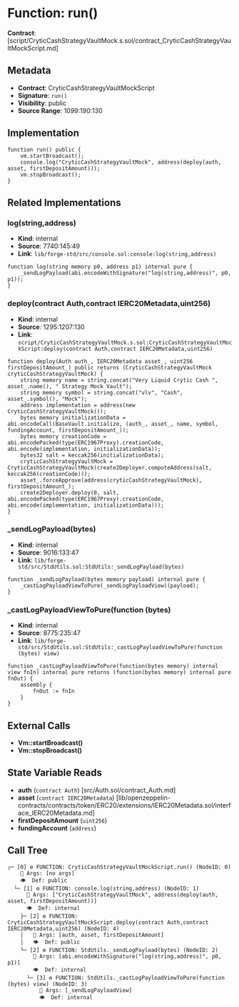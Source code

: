 # Function: run()

**Contract**: [script/CryticCashStrategyVaultMock.s.sol/contract_CryticCashStrategyVaultMockScript.md]

## Metadata

- **Contract**: CryticCashStrategyVaultMockScript
- **Signature**: `run()`
- **Visibility**: public
- **Source Range**: 1099:190:130

## Implementation

```solidity
function run() public {
    vm.startBroadcast();
    console.log("CryticCashStrategyVaultMock", address(deploy(auth, asset, firstDepositAmount)));
    vm.stopBroadcast();
}
```

## Related Implementations

### log(string,address)

- **Kind**: internal
- **Source**: 7740:145:49
- **Link**: `lib/forge-std/src/console.sol:console:log(string,address)`

```solidity
function log(string memory p0, address p1) internal pure {
    _sendLogPayload(abi.encodeWithSignature("log(string,address)", p0, p1));
}
```

### deploy(contract Auth,contract IERC20Metadata,uint256)

- **Kind**: internal
- **Source**: 1295:1207:130
- **Link**: `script/CryticCashStrategyVaultMock.s.sol:CryticCashStrategyVaultMockScript:deploy(contract Auth,contract IERC20Metadata,uint256)`

```solidity
function deploy(Auth auth_, IERC20Metadata asset_, uint256 firstDepositAmount_) public returns (CryticCashStrategyVaultMock cryticCashStrategyVaultMock) {
    string memory name = string.concat("Very Liquid Crytic Cash ", asset_.name(), " Strategy Mock Vault");
    string memory symbol = string.concat("vlv", "Cash", asset_.symbol(), "Mock");
    address implementation = address(new CryticCashStrategyVaultMock());
    bytes memory initializationData = abi.encodeCall(BaseVault.initialize, (auth_, asset_, name, symbol, fundingAccount, firstDepositAmount_));
    bytes memory creationCode = abi.encodePacked(type(ERC1967Proxy).creationCode, abi.encode(implementation, initializationData));
    bytes32 salt = keccak256(initializationData);
    cryticCashStrategyVaultMock = CryticCashStrategyVaultMock(create2Deployer.computeAddress(salt, keccak256(creationCode)));
    asset_.forceApprove(address(cryticCashStrategyVaultMock), firstDepositAmount_);
    create2Deployer.deploy(0, salt, abi.encodePacked(type(ERC1967Proxy).creationCode, abi.encode(implementation, initializationData)));
}
```

### _sendLogPayload(bytes)

- **Kind**: internal
- **Source**: 9016:133:47
- **Link**: `lib/forge-std/src/StdUtils.sol:StdUtils:_sendLogPayload(bytes)`

```solidity
function _sendLogPayload(bytes memory payload) internal pure {
    _castLogPayloadViewToPure(_sendLogPayloadView)(payload);
}
```

### _castLogPayloadViewToPure(function (bytes)

- **Kind**: internal
- **Source**: 8775:235:47
- **Link**: `lib/forge-std/src/StdUtils.sol:StdUtils:_castLogPayloadViewToPure(function (bytes) view)`

```solidity
function _castLogPayloadViewToPure(function(bytes memory) internal view fnIn) internal pure returns (function(bytes memory) internal pure fnOut) {
    assembly {
        fnOut := fnIn
    }
}
```

## External Calls

- **Vm::startBroadcast()**
- **Vm::stopBroadcast()**

## State Variable Reads

- **auth** (`contract Auth`) [src/Auth.sol/contract_Auth.md]
- **asset** (`contract IERC20Metadata`) [lib/openzeppelin-contracts/contracts/token/ERC20/extensions/IERC20Metadata.sol/interface_IERC20Metadata.md]
- **firstDepositAmount** (`uint256`)
- **fundingAccount** (`address`)

## Call Tree

```
┌─ [0] ⚙️ FUNCTION: CryticCashStrategyVaultMockScript.run() (NodeID: 0)
    💬 Args: [no args]
    👁️  Def: public
  └─ [1] ⚙️ FUNCTION: console.log(string,address) (NodeID: 1)
      💬 Args: ["CryticCashStrategyVaultMock", address(deploy(auth, asset, firstDepositAmount))]
      👁️  Def: internal
    ├─ [2] ⚙️ FUNCTION: CryticCashStrategyVaultMockScript.deploy(contract Auth,contract IERC20Metadata,uint256) (NodeID: 4)
    │   💬 Args: [auth, asset, firstDepositAmount]
    │   👁️  Def: public
    └─ [2] ⚙️ FUNCTION: StdUtils._sendLogPayload(bytes) (NodeID: 2)
        💬 Args: [abi.encodeWithSignature("log(string,address)", p0, p1)]
        👁️  Def: internal
      └─ [3] ⚙️ FUNCTION: StdUtils._castLogPayloadViewToPure(function (bytes) view) (NodeID: 3)
          💬 Args: [_sendLogPayloadView]
          👁️  Def: internal
```
